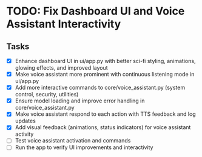 # TODO: Fix Dashboard UI and Voice Assistant Interactivity

## Tasks
- [x] Enhance dashboard UI in ui/app.py with better sci-fi styling, animations, glowing effects, and improved layout
- [x] Make voice assistant more prominent with continuous listening mode in ui/app.py
- [x] Add more interactive commands to core/voice_assistant.py (system control, security, utilities)
- [x] Ensure model loading and improve error handling in core/voice_assistant.py
- [x] Make voice assistant respond to each action with TTS feedback and log updates
- [x] Add visual feedback (animations, status indicators) for voice assistant activity
- [ ] Test voice assistant activation and commands
- [ ] Run the app to verify UI improvements and interactivity
